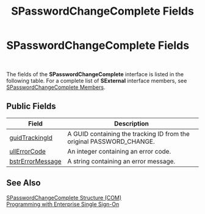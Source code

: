 ﻿---
title: SPasswordChangeComplete Fields
TOCTitle: SPasswordChangeComplete Fields
ms:assetid: 18bece98-4f31-4180-8982-5790b78fa165
ms:mtpsurl: https://msdn.microsoft.com/library/Aa744974(v=BTS.80)
ms:contentKeyID: 51526509
ms.date: 08/30/2017
mtps_version: v=BTS.80
---

# SPasswordChangeComplete Fields

 

The fields of the **SPasswordChangeComplete** interface is listed in the following table. For a complete list of **SExternal** interface members, see [SPasswordChangeComplete Members](spasswordchangecomplete-members.md).

## Public Fields

<table>
<thead>
<tr class="header">
<th>Field</th>
<th>Description</th>
</tr>
</thead>
<tbody>
<tr class="odd">
<td><a href="spasswordchangecomplete-guidtrackingid-field.md">guidTrackingId</a></td>
<td>A GUID containing the tracking ID from the original PASSWORD_CHANGE.</td>
</tr>
<tr class="even">
<td><a href="spasswordchangecomplete-ullerrorcode-field.md">ullErrorCode</a></td>
<td>An integer containing an error code.</td>
</tr>
<tr class="odd">
<td><a href="spasswordchangecomplete-bstrerrormessage-field.md">bstrErrorMessage</a></td>
<td>A string containing an error message.</td>
</tr>
</tbody>
</table>


## See Also

[SPasswordChangeComplete Structure (COM)](spasswordchangecomplete-structure-com.md)  
[Programming with Enterprise Single Sign-On](https://msdn.microsoft.com/library/aa704508\(v=bts.80\))

